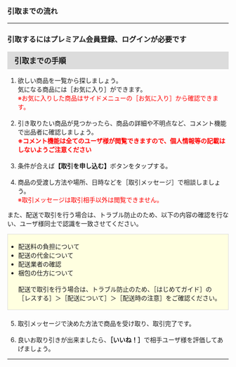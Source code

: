 <h3>引取までの流れ</h3>
<hr>

<h3>引取するにはプレミアム会員登録、ログインが必要です</h3>

<div style="padding: 7px 15px; margin-top: 15px; margin-bottom: 15px; border: 1px solid #dcdcdc; background-color: #dcdcdc; font-size: 120%">
<strong>引取までの手順</strong>
</div>

<ol>
<li>欲しい商品を一覧から探しましょう。<br>
気になる商品には［お気に入り］ができます。<br>
<font color="ff0000">※お気に入りした商品はサイドメニューの［お気に入り］から確認できます。</font></li>
<br>
<li>引き取りたい商品が見つかったら、商品の詳細や不明点など、コメント機能で出品者に確認しましょう。<br>
<font color="ff0000"><strong>※コメント機能は全てのユーザ様が閲覧できますので、個人情報等の記載はしないようご注意ください</strong></font></li>
<br>
<li>条件が合えば<strong>【取引を申し込む】</strong>ボタンをタップする。</li>
<br>
<li>商品の受渡し方法や場所、日時などを［取引メッセージ］で相談しましょう。<br>
<font color="ff0000">※取引メッセージは取引相手以外は閲覧できません。</font></li>
</ol>

また、配送で取引を行う場合は、トラブル防止のため、以下の内容の確認を行ない、ユーザ様同士で認識を一致させてください。

<div style="padding: 3px 15px 3px 0px; margin-bottom: 20px; border: 1px solid #dcdcdc; background-color: #ffffe0;">
<ul>
<li>配送料の負担について</li>
<li>配送の代金について</li>
<li>配送業者の確認</li>
<li>梱包の仕方について<br>
<br>
配送で取引を行う場合は、トラブル防止のため、［はじめてガイド］の［レスする］＞［配送について］＞［配送時の注意］をご確認ください。</li>
</ul>
</div>

<ol start="5">
<li>取引メッセージで決めた方法で商品を受け取り、取引完了です。</li>
<br>
<li>良いお取り引きが出来ましたら、<strong>［いいね！］</strong>で相手ユーザ様を評価してあげましょう。</li>
</ol>

<hr>